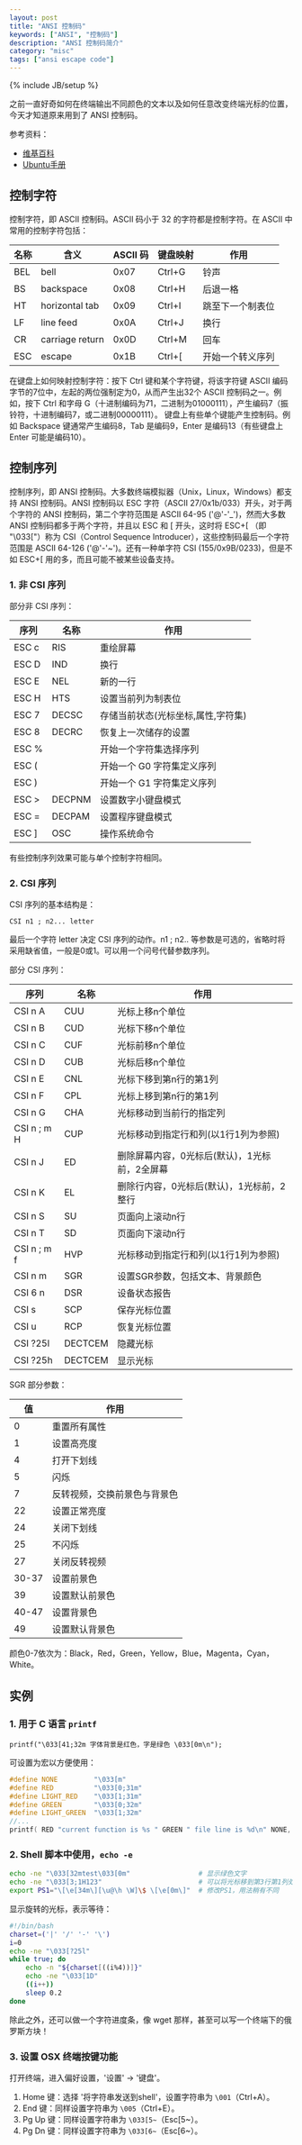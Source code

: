 ```yaml
---
layout: post
title: "ANSI 控制码"
keywords: ["ANSI", "控制码"]
description: "ANSI 控制码简介"
category: "misc"
tags: ["ansi escape code"]
---
```

{% include JB/setup %}

之前一直好奇如何在终端输出不同颜色的文本以及如何任意改变终端光标的位置，今天才知道原来用到了 ANSI 控制码。

参考资料：

* [维基百科](http://en.wikipedia.org/wiki/ANSI_escape_code)
* [Ubuntu手册](http://manpages.ubuntu.com/manpages/gutsy/zh_CN/man4/console_codes.4.html)

## 控制字符

控制字符，即 ASCII 控制码。ASCII 码小于 32 的字符都是控制字符。在 ASCII 中常用的控制字符包括：

名称    | 含义            | ASCII 码   | 键盘映射       | 作用
------ | --------------- | ---------- | ------------- | ---------------
BEL    | bell            | 0x07       | Ctrl+G        | 铃声
BS     | backspace       | 0x08       | Ctrl+H        | 后退一格
HT     | horizontal tab  | 0x09       | Ctrl+I        | 跳至下一个制表位
LF     | line feed       | 0x0A       | Ctrl+J        | 换行
CR     | carriage return | 0x0D       | Ctrl+M        | 回车
ESC    | escape          | 0x1B       | Ctrl+[        | 开始一个转义序列

在键盘上如何映射控制字符：按下 Ctrl 键和某个字符键，将该字符键 ASCII 编码字节的7位中，左起的两位强制定为0，从而产生出32个 ASCII 控制码之一。例如，按下 Ctrl 和字母 G（十进制编码为71，二进制为01000111），产生编码7（振铃符，十进制编码7，或二进制00000111）。
键盘上有些单个键能产生控制码。例如 Backspace 键通常产生编码8，Tab 是编码9，Enter 是编码13（有些键盘上 Enter 可能是编码10）。

## 控制序列

控制序列，即 ANSI 控制码。大多数终端模拟器（Unix，Linux，Windows）都支持 ANSI 控制码。ANSI 控制码以 ESC 字符（ASCII 27/0x1b/033）开头，对于两个字符的 ANSI 控制码，第二个字符范围是 ASCII 64-95 ('@'-'_')，然而大多数 ANSI 控制码都多于两个字符，并且以 ESC 和 [ 开头，这时将 ESC+[ （即 "\033["）称为 CSI（Control Sequence Introducer），这些控制码最后一个字符范围是 ASCII 64-126 ('@'-'~')。还有一种单字符 CSI (155/0x9B/0233)，但是不如 ESC+[ 用的多，而且可能不被某些设备支持。

### 1. 非 CSI 序列

部分非 CSI 序列：

序列      | 名称       |     作用
-------- | ---------- | --------------------------
ESC c    | RIS        |   重绘屏幕
ESC D    | IND        |   换行
ESC E    | NEL        |   新的一行
ESC H    | HTS        |   设置当前列为制表位
ESC 7    | DECSC      |   存储当前状态(光标坐标,属性,字符集)
ESC 8    | DECRC      |   恢复上一次储存的设置
ESC %    |            |   开始一个字符集选择序列
ESC (    |            |   开始一个 G0 字符集定义序列
ESC )    |            |   开始一个 G1 字符集定义序列
ESC >    | DECPNM     |   设置数字小键盘模式
ESC =    | DECPAM     |   设置程序键盘模式
ESC ]    | OSC        |   操作系统命令

有些控制序列效果可能与单个控制字符相同。

### 2. CSI 序列

CSI 序列的基本结构是：

```
CSI n1 ; n2... letter
```

最后一个字符 letter 决定 CSI 序列的动作。n1 ; n2.. 等参数是可选的，省略时将采用缺省值，一般是0或1。可以用一个问号代替参数序列。

部分 CSI 序列：

序列           | 名称       |     作用
-------------  | --------- | -------------------
CSI n A        | CUU       | 光标上移n个单位
CSI n B        | CUD       | 光标下移n个单位
CSI n C        | CUF       | 光标前移n个单位
CSI n D        | CUB       | 光标后移n个单位
CSI n E        | CNL       | 光标下移到第n行的第1列
CSI n F        | CPL       | 光标上移到第n行的第1列
CSI n G        | CHA       | 光标移动到当前行的指定列
CSI n ; m H    | CUP       | 光标移动到指定行和列(以1行1列为参照)
CSI n J        | ED        | 删除屏幕内容，0光标后(默认)，1光标前，2全屏幕
CSI n K        | EL        | 删除行内容，0光标后(默认)，1光标前，2整行
CSI n S        | SU        | 页面向上滚动n行
CSI n T        | SD        | 页面向下滚动n行
CSI n ; m f    | HVP       | 光标移动到指定行和列(以1行1列为参照)
CSI n m        | SGR       | 设置SGR参数，包括文本、背景颜色
CSI 6 n        | DSR       | 设备状态报告
CSI s          | SCP       | 保存光标位置
CSI u          | RCP       | 恢复光标位置
CSI ?25l       | DECTCEM   | 隐藏光标
CSI ?25h       | DECTCEM   | 显示光标

SGR 部分参数：

值       | 作用
-------- | ----------------------
0        | 重置所有属性
1        | 设置高亮度
4        | 打开下划线
5        | 闪烁
7        | 反转视频，交换前景色与背景色
22       | 设置正常亮度
24       | 关闭下划线
25       | 不闪烁
27       | 关闭反转视频
30-37    | 设置前景色
39       | 设置默认前景色
40-47    | 设置背景色
49       | 设置默认背景色

颜色0-7依次为：Black，Red，Green，Yellow，Blue，Magenta，Cyan，White。

## 实例

### 1. 用于 C 语言 `printf`

```
printf("\033[41;32m 字体背景是红色，字是绿色 \033[0m\n"); 
```

可设置为宏以方便使用：

```c
#define NONE         "\033[m"
#define RED          "\033[0;31m"
#define LIGHT_RED    "\033[1;31m"
#define GREEN        "\033[0;32m"
#define LIGHT_GREEN  "\033[1;32m"
//...
printf( RED "current function is %s " GREEN " file line is %d\n" NONE, __FUNCTION__, __LINE__ );
```

### 2. Shell 脚本中使用，`echo -e`

```bash
echo -ne "\033[32mtest\033[0m"                 # 显示绿色文字
echo -ne "\033[3;1H123"                        # 可以将光标移到第3行第1列处
export PS1="\[\e[34m\][\u@\h \W]\$ \[\e[0m\]"  # 修改PS1，用法稍有不同
```

显示旋转的光标，表示等待：

```bash
#!/bin/bash
charset=('|' '/' '-' '\')
i=0
echo -ne "\033[?25l"
while true; do
    echo -n "${charset[((i%4))]}"
    echo -ne "\033[1D"
    ((i++))
    sleep 0.2
done
```

除此之外，还可以做一个字符进度条，像 wget 那样，甚至可以写一个终端下的俄罗斯方块！

### 3. 设置 OSX 终端按键功能

打开终端，进入偏好设置，'设置' -> '键盘'。

1. Home 键：选择 '将字符串发送到shell'，设置字符串为 `\001`（Ctrl+A）。
2. End 键：同样设置字符串为 `\005`（Ctrl+E）。
3. Pg Up 键：同样设置字符串为 `\033[5~`（Esc[5~）。
4. Pg Dn 键：同样设置字符串为 `\033[6~`（Esc[6~）。
